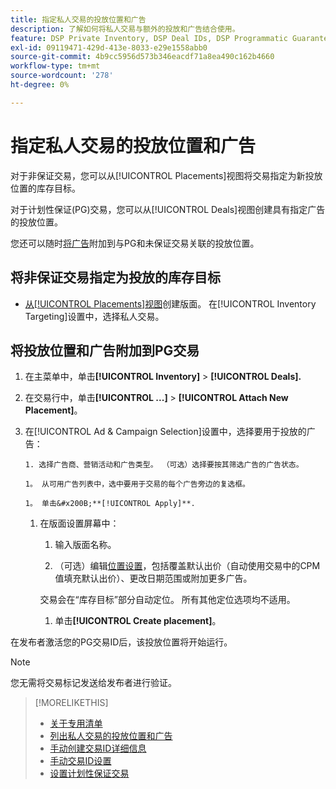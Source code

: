 ```yaml
---
title: 指定私人交易的投放位置和广告
description: 了解如何将私人交易与额外的投放和广告结合使用。
feature: DSP Private Inventory, DSP Deal IDs, DSP Programmatic Guaranteed Deals
exl-id: 09119471-429d-413e-8033-e29e1558abb0
source-git-commit: 4b9cc5956d573b346eacdf71a8ea490c162b4660
workflow-type: tm+mt
source-wordcount: '278'
ht-degree: 0%

---
```


# 指定私人交易的投放位置和广告

对于非保证交易，您可以从[!UICONTROL Placements]视图将交易指定为新投放位置的库存目标。

对于计划性保证(PG)交易，您可以从[!UICONTROL Deals]视图创建具有指定广告的投放位置。

您还可以随时[将广告](/help/dsp/campaign-management/ads/ad-attach-to-placement.md)附加到与PG和未保证交易关联的投放位置。

## 将非保证交易指定为投放的库存目标

* [从[!UICONTROL Placements]视图](/help/dsp/campaign-management/placements/placement-create.md)创建版面。 在[!UICONTROL Inventory Targeting]设置中，选择私人交易。

## 将投放位置和广告附加到PG交易

1. 在主菜单中，单击&#x200B;**[!UICONTROL Inventory]** > **[!UICONTROL Deals].**

1. 在交易行中，单击&#x200B;**[!UICONTROL ...]** > **[!UICONTROL Attach New Placement]**。

1. 在[!UICONTROL Ad & Campaign Selection]设置中，选择要用于投放的广告：

       1. 选择广告商、营销活动和广告类型。 （可选）选择要按其筛选广告的广告状态。
       
       1。 从可用广告列表中，选中要用于交易的每个广告旁边的复选框。
       
       1。 单击&#x200B;**[!UICONTROL Apply]**.
   
   1. 在版面设置屏幕中：

      1. 输入版面名称。

      1. （可选）编辑[位置设置](/help/dsp/campaign-management/placements/placement-settings.md)，包括覆盖默认出价（自动使用交易中的CPM值填充默认出价）、更改日期范围或附加更多广告。

      交易会在“库存目标”部分自动定位。 所有其他定位选项均不适用。

      1. 单击&#x200B;**[!UICONTROL Create placement]**。

在发布者激活您的PG交易ID后，该投放位置将开始运行。

>[!NOTE]
>
> 您无需将交易标记发送给发布者进行验证。

>[!MORELIKETHIS]
>
>* [关于专用清单](private-inventory-about.md)
>* [列出私人交易的投放位置和广告](/help/dsp/inventory/private-deal-view-placements.md)
>* [手动创建交易ID详细信息](deal-id-create.md)
>* [手动交易ID设置](deal-id-settings.md)
>* [设置计划性保证交易](programmatic-guaranteed-set-up.md)
